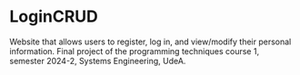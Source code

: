 # LoginCRUD
Website that allows users to register, log in, and view/modify their personal information. Final project of the programming techniques course 1, semester 2024-2, Systems Engineering, UdeA.
